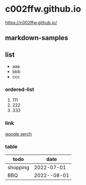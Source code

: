 # c002ffw.github.io
https://c002ffw.github.io/

## markdown-samples

## list
- aaa
- bbb
- ccc

### ordered-list
1. 111
1. 222
1. 333

### link
[google serch](https:google.com)

### table
| todo | date |
| --- | --- |
| shopping | 2022-07-01 |
| BBQ | 2022--08-01 |